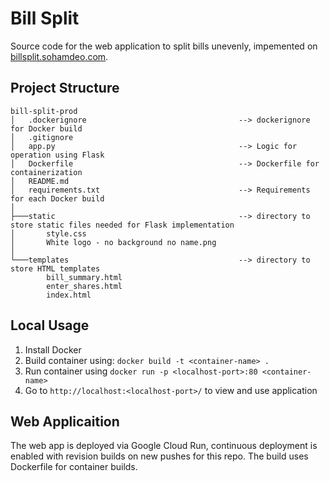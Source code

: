 # Bill Split
Source code for the web application to split bills unevenly, impemented on [billsplit.sohamdeo.com](billsplit.sohamdeo.com).

## Project Structure
```
bill-split-prod
│   .dockerignore                                  --> dockerignore for Docker build
│   .gitignore
│   app.py                                         --> Logic for operation using Flask
│   Dockerfile                                     --> Dockerfile for containerization
│   README.md
│   requirements.txt                               --> Requirements for each Docker build
│
├───static                                         --> directory to store static files needed for Flask implementation
│       style.css
│       White logo - no background no name.png
│
└───templates                                      --> directory to store HTML templates
        bill_summary.html
        enter_shares.html
        index.html
```
## Local Usage
1. Install Docker
2. Build container using: `docker build -t <container-name> .`
3. Run container using `docker run -p <localhost-port>:80 <container-name>`
4. Go to `http://localhost:<localhost-port>/` to view and use application

## Web Applicaition
The web app is deployed via Google Cloud Run, continuous deployment is enabled with revision builds on new pushes for this repo. The build uses Dockerfile for container builds.
